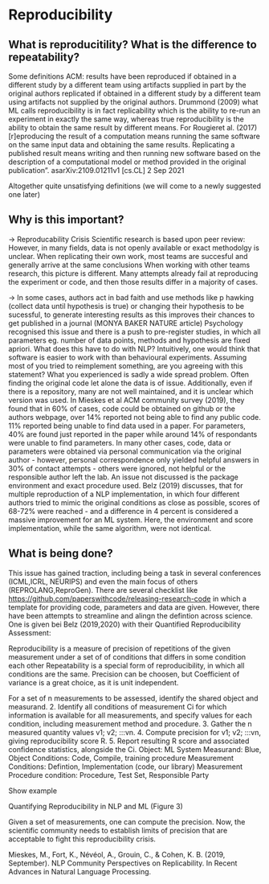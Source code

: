 # Reproducibility

## What is reproducitility? What is the difference to repeatability?
Some definitions
ACM:
results have been reproduced if obtained in a different study by a different team using artifacts supplied in part by the original authors
replicated if
obtained in a different study by a different team using artifacts not supplied by the original authors.
Drummond (2009)
what ML calls reproducibility is in fact replicability which is the ability to re-run an experiment in exactly the same way, whereas true
reproducibility is the ability to obtain the same result by different means. 
For Rougieret al. (2017)
[r]eproducing the result of a computation means running the same software on the same input data and obtaining the same results. 
Replicating a published result means writing and then running new software based on the description of a computational model or method provided in
the original publication”.
asarXiv:2109.01211v1 [cs.CL] 2 Sep 2021

Altogether quite unsatisfying definitions (we will come to a newly  suggested one later) 

## Why is this important? 
-> Reproducability Crisis
Scientific research is based upon peer review:
However, in many fields, data is not openly available or exact methodolgy is unclear. When replicating their own work, most teams are succesful
and generally arrive at the same conclusions
When working with other teams research, this picture is different. Many attempts already fail at reproducing the experiment or code, and then those results
differ in a majority of cases.

-> In some cases, authors act in bad faith and use methods like p hawking (collect data until hypothesis is true) 
or changing their hypothesis to be sucessful, to generate interesting results as this improves 
their chances to get published in a journal (MONYA BAKER NATURE article)
Psychology recognised this issue and there is a push to pre-register studies, in which all parameters eg. number of data points, methods and hypothesis 
are fixed apriori. 
What does this have to do with NLP? Intuitively, one would think that software is easier to work with than behavioural experiments. Assuming most of you 
tried to reimplement something, are you agreeing with this statement? 
What you experienced is sadly a wide spread problem. Often finding the original code let alone the data is of issue. Additionally, even if there is a 
repository, many are not well maintained, and it is unclear which version was used. 
In Mieskes et al ACM community survey (2019), they found that in 60% of cases, code could be obtained on github or the authors webpage, over 14% reported 
not being able to find any public code. 11% reported being unable to find data used in a paper. For parameters, 40% are found just reported in the paper
while around 14% of respondants were unable to find parameters. In many other cases, code, data or parameters were obtained via personal communication via 
the original author - however, personal correspondence only yielded helpful answers in 30% of contact attempts - others were ignored, not helpful or the 
responsible author left the lab.
An issue not discussed is the package environment and exact procedure used. Belz (2019) discusses, that for multiple reproduction of a NLP implementation,
in which four different authors tried to mimic the original conditions as close as possible, scores of 68-72% were reached - and a difference in 4 percent
is considered a massive improvement for an ML system. Here, the environment and score implementation, while the same algorithm, were not identical.   
## What is being done? 
This issue has gained traction, including being a task in several conferences (ICML,ICRL, NEURIPS) and even the main focus of others (REPROLANG,ReproGen). 
There are several checklist like https://github.com/paperswithcode/releasing-research-code in which a template for providing code, parameters and data are
given. However, there have been attempts to streamline and alingn the defintion across science. One is given bei Belz (2019,2020) with their 
Quantified Reproducibility Assessment:

Reproducibility is a measure of precision of repetitions of the given measurement under a set of of conditions that differs in some condition each other
Repeatability is a special form of reproducibility, in which all conditions are the same.
Precision can be choosen, but Coefficient of variance is a great choice, as it is unit independent.

For a set of n measurements to be assessed,
identify the shared object and measurand.
2. Identify all conditions of measurement Ci for
which information is available for all measurements,
and specify values for each condition,
including measurement method and
procedure.
3. Gather the n measured quantity values
v1; v2; :::vn.
4. Compute precision for v1; v2; :::vn, giving reproducibility
score R.
5. Report resulting R score and associated confidence
statistics, alongside the Ci.
Object: ML System
Measurand: Blue, 
Object Conditions: Code, Compile, training procedure 
Measurement Conditions: Defintion, Implementation (code, our library)
Measurement Procedure condition: Procedure, Test Set, Responsible Party

Show example

Quantifying Reproducibility in NLP and ML (Figure 3)

Given a set of measurements, one can compute the precision. Now, the scientific community needs to establish limits of precision that are acceptable to
fight this reproducibility crisis.













Mieskes, M., Fort, K., Névéol, A., Grouin, C., & Cohen, K. B. (2019, September). NLP Community Perspectives on Replicability. In Recent Advances in Natural Language Processing.
